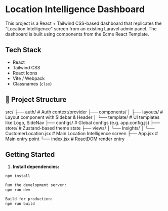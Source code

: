 # Location Intelligence Dashboard

This project is a React + Tailwind CSS-based dashboard that replicates the "Location Intelligence" screen from an existing Laravel admin panel. The dashboard is built using components from the Ecme React Template.

##  Tech Stack

- React
- Tailwind CSS
- React Icons
- Vite / Webpack
- Classnames (`clsx`)

## 📁 Project Structure
src/
├── auth/                    # Auth context/provider
├── components/
│   ├── layouts/             # Layout component with Sidebar & Header
│   └── template/            # UI templates like Logo, SideNav
├── configs/                 # Global configs (e.g. app.config.js)
├── store/                   # Zustand-based theme state
├── views/
│   └── Insights/
│       └── CustomerLocation.jsx  # Main Location Intelligence screen
├── App.jsx                  # Main entry point
└── index.jsx                # ReactDOM render entry



## Getting Started

1. **Install dependencies:**

```bash
npm install

Run the development server:
npm run dev

Build for production:
npm run build
